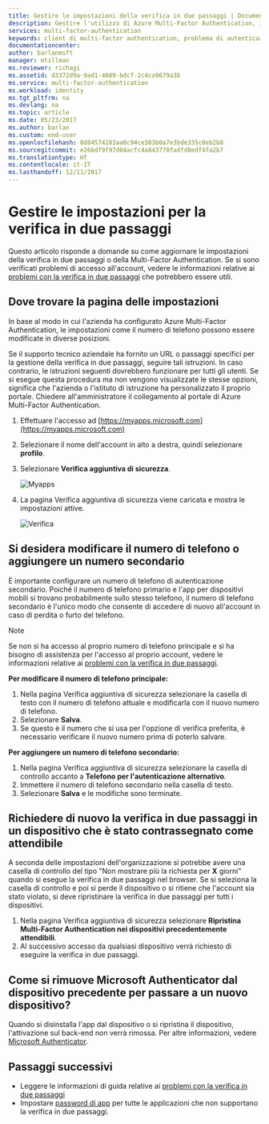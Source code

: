 ```yaml
---
title: Gestire le impostazioni della verifica in due passaggi | Documentazione Microsoft
description: Gestire l'utilizzo di Azure Multi-Factor Authentication, inclusa la modifica delle informazioni di contatto e la configurazione dei dispositivi.
services: multi-factor-authentication
keywords: client di multi-factor authentication, problema di autenticazione, ID di correlazione
documentationcenter: 
author: barlanmsft
manager: mtillman
ms.reviewer: richagi
ms.assetid: d3372d9a-9ad1-4609-bdcf-2c4ca9679a3b
ms.service: multi-factor-authentication
ms.workload: identity
ms.tgt_pltfrm: na
ms.devlang: na
ms.topic: article
ms.date: 05/23/2017
ms.author: barlan
ms.custom: end-user
ms.openlocfilehash: 8d84574283aa0c94ce303b0a7e3bde335c0eb2b8
ms.sourcegitcommit: e266df9f97d04acfc4a843770fadfd8edf4fa2b7
ms.translationtype: HT
ms.contentlocale: it-IT
ms.lasthandoff: 12/11/2017
---
```

# <a name="manage-your-settings-for-two-step-verification"></a>Gestire le impostazioni per la verifica in due passaggi
Questo articolo risponde a domande su come aggiornare le impostazioni della verifica in due passaggi o della Multi-Factor Authentication. Se si sono verificati problemi di accesso all'account, vedere le informazioni relative ai [problemi con la verifica in due passaggi](multi-factor-authentication-end-user-troubleshoot.md) che potrebbero essere utili.

## <a name="where-to-find-the-settings-page"></a>Dove trovare la pagina delle impostazioni
In base al modo in cui l'azienda ha configurato Azure Multi-Factor Authentication, le impostazioni come il numero di telefono possono essere modificate in diverse posizioni.

Se il supporto tecnico aziendale ha fornito un URL o passaggi specifici per la gestione della verifica in due passaggi, seguire tali istruzioni. In caso contrario, le istruzioni seguenti dovrebbero funzionare per tutti gli utenti. Se si esegue questa procedura ma non vengono visualizzate le stesse opzioni, significa che l'azienda o l'istituto di istruzione ha personalizzato il proprio portale. Chiedere all'amministratore il collegamento al portale di Azure Multi-Factor Authentication.

1. Effettuare l'accesso ad [https://myapps.microsoft.com](https://myapps.microsoft.com)  
2. Selezionare il nome dell'account in alto a destra, quindi selezionare **profilo**.  
3. Selezionare **Verifica aggiuntiva di sicurezza**.  

    ![Myapps](./media/multi-factor-authentication-end-user-manage/myapps1.png)
4. La pagina Verifica aggiuntiva di sicurezza viene caricata e mostra le impostazioni attive.

    ![Verifica](./media/multi-factor-authentication-end-user-manage/proofup.png)

## <a name="i-want-to-change-my-phone-number-or-add-a-secondary-number"></a>Si desidera modificare il numero di telefono o aggiungere un numero secondario
È importante configurare un numero di telefono di autenticazione secondario.  Poiché il numero di telefono primario e l'app per dispositivi mobili si trovano probabilmente sullo stesso telefono, il numero di telefono secondario è l'unico modo che consente di accedere di nuovo all'account in caso di perdita o furto del telefono.

> [!NOTE]
> Se non si ha accesso al proprio numero di telefono principale e si ha bisogno di assistenza per l'accesso al proprio account, vedere le informazioni relative ai [problemi con la verifica in due passaggi](multi-factor-authentication-end-user-troubleshoot.md).  

**Per modificare il numero di telefono principale:**  

1. Nella pagina Verifica aggiuntiva di sicurezza selezionare la casella di testo con il numero di telefono attuale e modificarla con il nuovo numero di telefono.  
2. Selezionare **Salva**.  
3. Se questo è il numero che si usa per l'opzione di verifica preferita, è necessario verificare il nuovo numero prima di poterlo salvare.  

**Per aggiungere un numero di telefono secondario:**  

1. Nella pagina Verifica aggiuntiva di sicurezza selezionare la casella di controllo accanto a **Telefono per l'autenticazione alternativo**.  
2. Immettere il numero di telefono secondario nella casella di testo.  
3. Selezionare **Salva** e le modifiche sono terminate.  

## <a name="require-two-step-verification-again-on-a-device-youve-marked-as-trusted"></a>Richiedere di nuovo la verifica in due passaggi in un dispositivo che è stato contrassegnato come attendibile

A seconda delle impostazioni dell'organizzazione si potrebbe avere una casella di controllo del tipo "Non mostrare più la richiesta per **X** giorni" quando si esegue la verifica in due passaggi nel browser. Se si seleziona la casella di controllo e poi si perde il dispositivo o si ritiene che l'account sia stato violato, si deve ripristinare la verifica in due passaggi per tutti i dispositivi.

1. Nella pagina Verifica aggiuntiva di sicurezza selezionare **Ripristina Multi-Factor Authentication nei dispositivi precedentemente attendibili**.
2. Al successivo accesso da qualsiasi dispositivo verrà richiesto di eseguire la verifica in due passaggi.

## <a name="how-do-i-clean-up-microsoft-authenticator-from-my-old-device-and-move-to-a-new-one"></a>Come si rimuove Microsoft Authenticator dal dispositivo precedente per passare a un nuovo dispositivo?
Quando si disinstalla l'app dal dispositivo o si ripristina il dispositivo, l'attivazione sul back-end non verrà rimossa. Per altre informazioni, vedere [Microsoft Authenticator](microsoft-authenticator-app-how-to.md).

## <a name="next-steps"></a>Passaggi successivi
* Leggere le informazioni di guida relative ai [problemi con la verifica in due passaggi](multi-factor-authentication-end-user-troubleshoot.md)
* Impostare [password di app](multi-factor-authentication-end-user-app-passwords.md) per tutte le applicazioni che non supportano la verifica in due passaggi.
